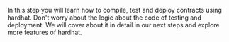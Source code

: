 In this step you will learn how to compile, test and deploy contracts using hardhat. 
Don't worry about the logic about the code of testing and deployment. 
We will cover about it in detail in our next steps and explore more features of hardhat.
